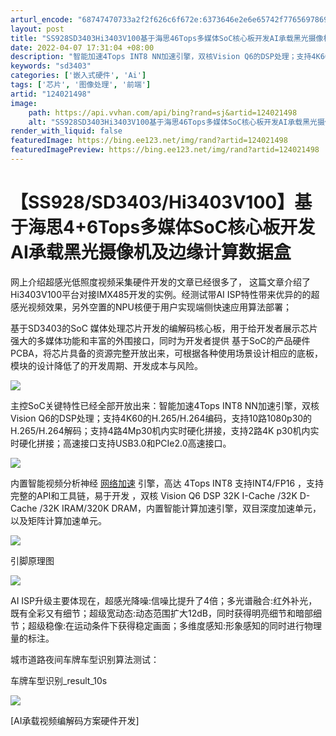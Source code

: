 ```yaml
---
arturl_encode: "68747470733a2f2f626c6f672e:6373646e2e6e65742f77656978696e5f34323336313633322f:61727469636c652f64657461696c732f313234303231343938"
layout: post
title: "SS928SD3403Hi3403V100基于海思46Tops多媒体SoC核心板开发AI承载黑光摄像机及边缘计算数据盒"
date: 2022-04-07 17:31:04 +08:00
description: "智能加速4Tops INT8 NN加速引擎，双核Vision Q6的DSP处理；支持4K60的H.2"
keywords: "sd3403"
categories: ['嵌入式硬件', 'Ai']
tags: ['芯片', '图像处理', '前端']
artid: "124021498"
image:
    path: https://api.vvhan.com/api/bing?rand=sj&artid=124021498
    alt: "SS928SD3403Hi3403V100基于海思46Tops多媒体SoC核心板开发AI承载黑光摄像机及边缘计算数据盒"
render_with_liquid: false
featuredImage: https://bing.ee123.net/img/rand?artid=124021498
featuredImagePreview: https://bing.ee123.net/img/rand?artid=124021498
---
```


# 【SS928/SD3403/Hi3403V100】基于海思4+6Tops多媒体SoC核心板开发AI承载黑光摄像机及边缘计算数据盒

网上介绍超感光低照度视频采集硬件开发的文章已经很多了， 这篇文章介绍了Hi3403V100平台对接IMX485开发的实例。经测试带AI ISP特性带来优异的的超感光视频效果，另外空置的NPU核便于用户实现端侧快速应用算法部署；

基于SD3403的SoC 媒体处理芯片开发的编解码核心板，用于给开发者展示芯片强大的多媒体功能和丰富的外围接口，同时为开发者提供 基于SoC的产品硬件PCBA，将芯片具备的资源完整开放出来，可根据各种使用场景设计相应的底板，模块的设计降低了的开发周期、开发成本与风险。

![](https://i-blog.csdnimg.cn/blog_migrate/9b75db1dbfbe7a72080eac7132b3bfd8.jpeg)

主控SoC关键特性已经全部开放出来：智能加速4Tops INT8 NN加速引擎，双核Vision Q6的DSP处理；支持4K60的H.265/H.264编码，支持10路1080p30的H.265/H.264解码；支持4路4Mp30机内实时硬化拼接，支持2路4K p30机内实时硬化拼接；高速接口支持USB3.0和PCIe2.0高速接口。

![](https://i-blog.csdnimg.cn/blog_migrate/77d2bf5f5ad5766a40136ee950ac4c0c.png)

内置智能视频分析神经
[网络加速](https://cloud.tencent.com/product/dsa?from=10680 "网络加速")
引擎，高达 4Tops INT8 支持INT4/FP16 ，支持完整的API和工具链，易于开发 ，双核 Vision Q6 DSP 32K I-Cache /32K D-Cache /32K IRAM/320K DRAM，内置智能计算加速引擎，双目深度加速单元，以及矩阵计算加速单元。

![](https://i-blog.csdnimg.cn/blog_migrate/cf4c1cf5bf85fad719f59fea1364ccc0.jpeg)

引脚原理图

![](https://i-blog.csdnimg.cn/blog_migrate/2a146ba629acaabe344bc4cb7244ad88.jpeg)

AI ISP升级主要体现在，超感光降噪:信噪比提升了4倍；多光谱融合:红外补光，既有全彩又有细节；超级宽动态:动态范围扩大12dB，同时获得明亮细节和暗部细节；超级稳像:在运动条件下获得稳定画面；多维度感知:形象感知的同时进行物理量的标注。

城市道路夜间车牌车型识别算法测试：

车牌车型识别_result_10s

![](https://i-blog.csdnimg.cn/direct/0dc7b820a48741ec9a98fcd388bc7ad2.jpeg)

[AI承载视频编解码方案硬件开发]